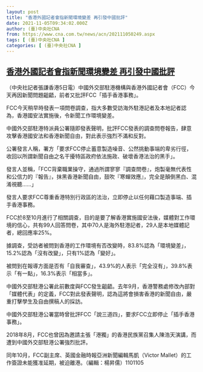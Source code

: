 ```yaml
---
layout: post
title: "香港外國記者會指新聞環境變差 再引發中國批評"
date: 2021-11-05T09:34:02.000Z
author: (臺)中央社CNA
from: https://www.cna.com.tw/news/acn/202111050249.aspx
tags: [ (臺)中央社CNA ]
categories: [ (臺)中央社CNA ]
---
```

<!--1636104842000-->
[香港外國記者會指新聞環境變差 再引發中國批評](https://www.cna.com.tw/news/acn/202111050249.aspx)
------

<div>
<div></div><div><p>（中央社記者張謙香港5日電）中國外交部駐港機構與香港外國記者會（FCC）今天再因新聞問題齟齬，前者又批評FCC「插手香港事務」。</p><p>FCC今天稍早時發表一項問卷調查，指大多數受訪海外駐港記者及本地記者認為，香港國安法實施後，令新聞工作環境變差。</p><p>中國外交部駐港特派員公署隨即發表聲明，批評FCC發表的調查問卷報告，肆意攻擊香港國安法和香港新聞自由，對此表示強烈不滿和反對。</p><p>公署發言人稱，署方「要求FCC停止蓄意製造噪音、公然挑動事端的卑劣行徑，收回以所謂新聞自由之名干擾特區政府依法施政、破壞香港法治的黑手」。</p><p>發言人並稱，「FCC背棄職業操守，通過所謂寥寥『調查問卷』，炮製毫無代表性和公信力的『報告』，抹黑香港新聞自由，鼓吹『寒蟬效應』，完全是顛倒黑白、混淆視聽……」</p><p>發言人要求FCC尊重香港特別行政區的法治，立即停止以任何藉口製造事端、插手香港事務。</p><p>FCC於8至10月進行了相關調查，目的是要了解香港實施國安法後，媒體對工作環境的信心，共有99人回答問卷，其中70人是海外駐港記者，29人是本地媒體記者，總回應率25%。</p><p>據調查，受訪者被問到香港的工作環境有否改變時，83.8%認為「環境變差」，15.2%認為「沒有改變」，只有1%認為「變好」。</p><p>被問到在報導方面是否有「自我審查」，43.9%的人表示「完全沒有」，39.8%表示「有一點」，16.3%表示「相當多」。</p><p>中國外交部駐港公署此前數度與FCC發生齟齬。去年9月，香港警務處修改內部對「媒體代表」的定義，FCC對此發表聲明，認為這將會損害香港的新聞自由，嚴重打擊學生及自由撰稿人的採訪。</p><p>中國外交部駐港公署當時曾批評FCC「說三道四」，要求FCC立即停止「插手香港事務」。</p><p>2018年8月，FCC也曾因為邀請主張「港獨」的香港民族黨召集人陳浩天演講，而遭到中國外交部駐港公署強烈批評。</p><p>同年10月，FCC副主席、英國金融時報亞洲新聞編輯馬凱（Victor Mallet）的工作簽證未能獲准延期，被迫離港。（編輯：楊昇儒）1101105</p></div>
</div>
